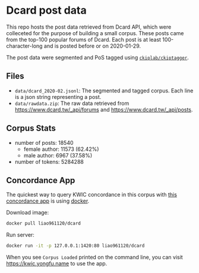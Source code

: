 # Dcard post data

This repo hosts the post data retrieved from Dcard API,
which were colleceted for the purpose of building a small corpus.
These posts came from the top-100 popular forums of Dcard. 
Each post is at least 100-character-long and is posted before or on 2020-01-29.

The post data were segmented and PoS tagged using [`ckiplab/ckiptagger`](https://github.com/ckiplab/ckiptagger).

## Files

- `data/dcard_2020-02.jsonl`: The segmented and tagged corpus. Each line is a json string representing a post.
- `data/rawdata.zip`: The raw data retrieved from <https://www.dcard.tw/_api/forums> and <https://www.dcard.tw/_api/posts>.



## Corpus Stats

- number of posts: 18540
    - female author: 11573 (62.42%)
    - male author: 6967  (37.58%)
- number of tokens: 5284288


## Concordance App

The quickest way to query KWIC concordance in this corpus with [this concordance app](https://kwic.yongfu.name) is using [docker](https://www.docker.com).


Download image:

```bash
docker pull liao961120/dcard
```

Run server:

```bash
docker run -it -p 127.0.0.1:1420:80 liao961120/dcard
```

When you see `Corpus Loaded` printed on the command line, you can visit <https://kwic.yongfu.name> to use the app.